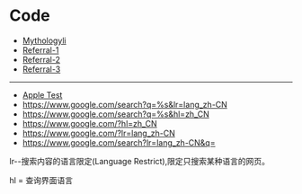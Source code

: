 
# Code
- [Mythologyli](https://github.com/Mythologyli/ZJU-Rule/tree/master/Clash/Providers)
- [Referral-1](https://mayi-site.com/#/register?code=qUnubXcR)
- [Referral-2](https://home.xsus.me/index.php/#/register?code=RLxsKCoU)
- [Referral-3](https://invite.efshop.cc/#/register?code=vHGeVVP1)

---
- [Apple Test](http://www.apple.com/library/test/success.html)
- https://www.google.com/search?q=%s&lr=lang_zh-CN
- https://www.google.com/search?q=%s&hl=zh_CN
- https://www.google.com/?hl=zh_CN
- https://www.google.com/?lr=lang_zh-CN
- https://www.google.com/search?lr=lang_zh-CN&q=



lr--搜索内容的语言限定(Language Restrict),限定只搜索某种语言的网页。



hl = 查询界面语言



